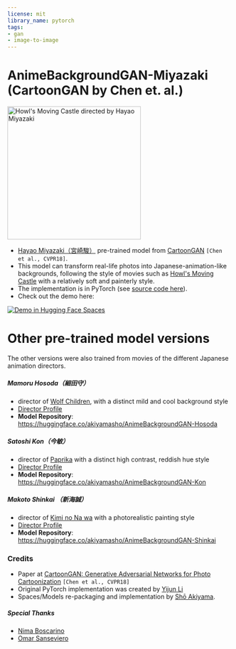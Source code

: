 ```yaml
---
license: mit
library_name: pytorch
tags:
- gan
- image-to-image
---
```


# AnimeBackgroundGAN-Miyazaki (CartoonGAN by Chen et. al.)

<img src="https://m.media-amazon.com/images/M/MV5BMTM4MTg2MjAzN15BMl5BanBnXkFtZTcwMTk1NzEyNw@@._V1_.jpg" alt="Howl's Moving Castle directed by Hayao Miyazaki" style="height: 300px;"/>

- [Hayao Miyazaki（宮崎駿）](https://en.wikipedia.org/wiki/Hayao_Miyazaki) pre-trained model from [CartoonGAN](http://openaccess.thecvf.com/content_cvpr_2018/CameraReady/2205.pdf) `[Chen et al., CVPR18]`.
- This model can transform real-life photos into Japanese-animation-like backgrounds, following the style of movies such as [Howl's Moving Castle](https://en.wikipedia.org/wiki/Howl%27s_Moving_Castle_(film)) with a relatively soft and painterly style.
- The implementation is in PyTorch (see [source code here](https://huggingface.co/spaces/akiyamasho/AnimeBackgroundGAN/blob/main/network/Transformer.py)).
- Check out the demo here:

[![Demo in Hugging Face Spaces](https://img.shields.io/badge/%F0%9F%A4%97%20Hugging%20Face-Spaces-blue)](https://huggingface.co/spaces/akiyamasho/AnimeBackgroundGAN)

# Other pre-trained model versions

The other versions were also trained from movies of the different Japanese animation directors.

##### Mamoru Hosoda（細田守）
- director of  [Wolf Children](https://en.wikipedia.org/wiki/Wolf_Children), with a distinct mild and cool background style
- [Director Profile](https://en.wikipedia.org/wiki/Mamoru_Hosoda)
- **Model Repository**: https://huggingface.co/akiyamasho/AnimeBackgroundGAN-Hosoda

##### Satoshi Kon（今敏）
- director of [Paprika](https://en.wikipedia.org/wiki/Paprika_(2006_film)) with a distinct high contrast, reddish hue style
- [Director Profile](https://en.wikipedia.org/wiki/Satoshi_Kon)
- **Model Repository**: https://huggingface.co/akiyamasho/AnimeBackgroundGAN-Kon

##### Makoto Shinkai （新海誠）
- director of [Kimi no Na wa](https://en.wikipedia.org/wiki/Kimi_no_Na_wa) with a photorealistic painting style
- [Director Profile](https://en.wikipedia.org/wiki/Makoto_Shinkai) 
- **Model Repository**: https://huggingface.co/akiyamasho/AnimeBackgroundGAN-Shinkai

### Credits

- Paper at [CartoonGAN: Generative Adversarial Networks for Photo Cartoonization](http://openaccess.thecvf.com/content_cvpr_2018/CameraReady/2205.pdf) `[Chen et al., CVPR18]`
- Original PyTorch implementation was created by [Yijun Li](https://github.com/Yijunmaverick/)
- Spaces/Models re-packaging and implementation by [Shō Akiyama](https://github.com/Yijunmaverick/).

##### Special Thanks
- [Nima Boscarino](https://github.com/NimaBoscarino)
- [Omar Sanseviero](https://github.com/osanseviero)
